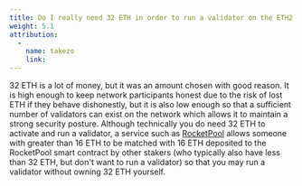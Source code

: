 ```yaml
---
title: Do I really need 32 ETH in order to run a validator on the ETH2 network?  That seems like a lot of money.
weight: 5.1
attribution:
  -
    name: takezo
    link: 
---
```


32 ETH is a lot of money, but it was an amount chosen with good reason.  It is high enough to keep network participants honest due to the risk of lost ETH if they behave dishonestly, but it is also low enough so that a sufficient number of validators can exist on the network which allows it to maintain a strong security posture.  Although technically you do need 32 ETH to activate and run a validator, a service such as [RocketPool](https://www.rocketpool.net/) allows someone with greater than 16 ETH to be matched with 16 ETH deposited to the RocketPool smart contract by other stakers (who typically also have less than 32 ETH, but don't want to run a validator) so that you may run a validator without owning 32 ETH yourself. 
